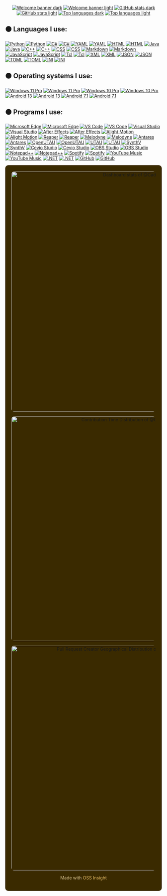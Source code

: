 
<div align="center">

<!-- dandelion = #fcba03 -->

[![Welcome banner dark](https://capsule-render.vercel.app/api?type=waving&height=250&color=fcba03&text=Welcome%20to%20my%20profile!&fontColor=000000&fontSize=60&animation=fadeIn&fontAlignY=41&reversal=true#gh-dark-mode-only)](https://github.com/Cadlaxa#gh-dark-mode-only)
[![Welcome banner light](https://capsule-render.vercel.app/api?type=waving&height=250&color=fcba03&text=Welcome%20to%20my%20profile!&fontColor=ffffff&fontSize=60&animation=fadeIn&fontAlignY=41&reversal=true#gh-light-mode-only)](https://github.com/Cadlaxa#gh-light-mode-only)
[![GitHub stats dark](https://github-readme-stats.vercel.app/api?username=Cadlaxa&show_icons=true&theme=merko&show=discussions_answered&border_radius=0&disable_animations=true&rank_icon=github&width=2000&hide_border=true&bg_color=3a2a00&title_color=fcba03&text_color=ffe08a&icon_color=d99a00#gh-dark-mode-only)](https://github.com/Cadlaxa#gh-dark-mode-only)
[![GitHub stats light](https://github-readme-stats.vercel.app/api?username=Cadlaxa&show_icons=true&theme=merko&show=discussions_answered&border_radius=0&disable_animations=true&rank_icon=github&width=2000&hide_border=true&bg_color=feeab3&title_color=fcba03&text_color=8a5f00&icon_color=d99a00#gh-light-mode-only)](https://github.com/Cadlaxa#gh-light-mode-only)
[![Top languages dark](https://github-readme-stats.vercel.app/api/top-langs/?username=Cadlaxa&show_icons=true&theme=merko&show=reviews,discussions_answered&border_radius=0&disable_animations=true&rank_icon=github&hide_border=true&bg_color=3a2a00&title_color=fcba03&text_color=ffe08a&icon_color=d99a00&layout=compact#gh-dark-mode-only)](https://github.com/Cadlaxa#gh-dark-mode-only)
[![Top languages light](https://github-readme-stats.vercel.app/api/top-langs/?username=Cadlaxa&show_icons=true&theme=merko&show=reviews,discussions_answered&border_radius=0&disable_animations=true&rank_icon=github&hide_border=true&bg_color=feeab3&title_color=fcba03&text_color=8a5f00&icon_color=d99a00&layout=compact#gh-light-mode-only)](https://github.com/Cadlaxa#gh-light-mode-only)
</div>

## 🟠 Languages I use:
[![Python](https://img.shields.io/badge/Python-3a2a00?style=for-the-badge&logo=python&logoColor=white#gh-dark-mode-only)](https://github.com/Cadlaxa#gh-dark-mode-only)
[![Python](https://img.shields.io/badge/Python-feeab3?style=for-the-badge&logo=python&logoColor=black#gh-light-mode-only)](https://github.com/Cadlaxa#gh-light-mode-only)
[![C#](https://img.shields.io/badge/C%23-3a2a00?style=for-the-badge&logo=csharp&logoColor=white#gh-dark-mode-only)](https://github.com/Cadlaxa#gh-dark-mode-only)
[![C#](https://img.shields.io/badge/C%23-feeab3?style=for-the-badge&logo=csharp&logoColor=black#gh-light-mode-only)](https://github.com/Cadlaxa#gh-light-mode-only)
[![YAML](https://img.shields.io/badge/YAML-3a2a00?style=for-the-badge&logo=yaml&logoColor=white#gh-dark-mode-only)](https://github.com/Cadlaxa#gh-dark-mode-only)
[![YAML](https://img.shields.io/badge/YAML-feeab3?style=for-the-badge&logo=yaml&logoColor=black#gh-light-mode-only)](https://github.com/Cadlaxa#gh-light-mode-only)
[![HTML](https://img.shields.io/badge/HTML-3a2a00?style=for-the-badge&logo=html5&logoColor=white#gh-dark-mode-only)](https://github.com/Cadlaxa#gh-dark-mode-only)
[![HTML](https://img.shields.io/badge/HTML-feeab3?style=for-the-badge&logo=html5&logoColor=black#gh-light-mode-only)](https://github.com/Cadlaxa#gh-light-mode-only)
[![Java](https://img.shields.io/badge/Java-3a2a00?style=for-the-badge&logo=openjdk&logoColor=white#gh-dark-mode-only)](https://github.com/Cadlaxa#gh-dark-mode-only)
[![Java](https://img.shields.io/badge/Java-feeab3?style=for-the-badge&logo=openjdk&logoColor=black#gh-light-mode-only)](https://github.com/Cadlaxa#gh-light-mode-only)
[![C++](https://img.shields.io/badge/C++-3a2a00?style=for-the-badge&logo=cplusplus&logoColor=white#gh-dark-mode-only)](https://github.com/Cadlaxa#gh-dark-mode-only)
[![C++](https://img.shields.io/badge/C++-feeab3?style=for-the-badge&logo=cplusplus&logoColor=black#gh-light-mode-only)](https://github.com/Cadlaxa#gh-light-mode-only)
[![CSS](https://img.shields.io/badge/CSS-3a2a00?style=for-the-badge&logo=css3&logoColor=white#gh-dark-mode-only)](https://github.com/Cadlaxa#gh-dark-mode-only)
[![CSS](https://img.shields.io/badge/CSS-feeab3?style=for-the-badge&logo=css3&logoColor=black#gh-light-mode-only)](https://github.com/Cadlaxa#gh-light-mode-only)
[![Markdown](https://img.shields.io/badge/Markdown-3a2a00?style=for-the-badge&logo=markdown&logoColor=white#gh-dark-mode-only)](https://github.com/Cadlaxa#gh-dark-mode-only)
[![Markdown](https://img.shields.io/badge/Markdown-feeab3?style=for-the-badge&logo=markdown&logoColor=black#gh-light-mode-only)](https://github.com/Cadlaxa#gh-light-mode-only)
[![JavaScript](https://img.shields.io/badge/JavaScript-3a2a00?style=for-the-badge&logo=javascript&logoColor=white#gh-dark-mode-only)](https://github.com/Cadlaxa#gh-dark-mode-only)
[![JavaScript](https://img.shields.io/badge/JavaScript-feeab3?style=for-the-badge&logo=javascript&logoColor=black#gh-light-mode-only)](https://github.com/Cadlaxa#gh-light-mode-only)
[![Tcl](https://img.shields.io/badge/Tcl-3a2a00?style=for-the-badge&logo=tcl&logoColor=white#gh-dark-mode-only)](https://github.com/Cadlaxa#gh-dark-mode-only)
[![Tcl](https://img.shields.io/badge/Tcl-feeab3?style=for-the-badge&logo=tcl&logoColor=black#gh-light-mode-only)](https://github.com/Cadlaxa#gh-light-mode-only)
[![XML](https://img.shields.io/badge/XML-3a2a00?style=for-the-badge&logo=xml&logoColor=white#gh-dark-mode-only)](https://github.com/Cadlaxa#gh-dark-mode-only)
[![XML](https://img.shields.io/badge/XML-feeab3?style=for-the-badge&logo=xml&logoColor=black#gh-light-mode-only)](https://github.com/Cadlaxa#gh-light-mode-only)
[![JSON](https://img.shields.io/badge/JSON-3a2a00?style=for-the-badge&logo=json&logoColor=white#gh-dark-mode-only)](https://github.com/Cadlaxa#gh-dark-mode-only)
[![JSON](https://img.shields.io/badge/JSON-feeab3?style=for-the-badge&logo=json&logoColor=black#gh-light-mode-only)](https://github.com/Cadlaxa#gh-light-mode-only)
[![TOML](https://img.shields.io/badge/TOML-3a2a00?style=for-the-badge&logo=toml&logoColor=white#gh-dark-mode-only)](https://github.com/Cadlaxa#gh-dark-mode-only)
[![TOML](https://img.shields.io/badge/TOML-feeab3?style=for-the-badge&logo=toml&logoColor=black#gh-light-mode-only)](https://github.com/Cadlaxa#gh-light-mode-only)
[![INI](https://img.shields.io/badge/INI-3a2a00?style=for-the-badge&logo=ini&logoColor=white#gh-dark-mode-only)](https://github.com/Cadlaxa#gh-dark-mode-only)
[![INI](https://img.shields.io/badge/INI-feeab3?style=for-the-badge&logo=ini&logoColor=black#gh-light-mode-only)](https://github.com/Cadlaxa#gh-light-mode-only)

## 🟠 Operating systems I use:
[![Windows 11 Pro](https://img.shields.io/badge/Windows%2011%20Pro-3a2a00?&style=for-the-badge&logo=windows11&logoColor=white#gh-dark-mode-only)](https://github.com/Cadlaxa#gh-dark-mode-only)
[![Windows 11 Pro](https://img.shields.io/badge/Windows%2011%20Pro-feeab3?&style=for-the-badge&logo=windows11&logoColor=black#gh-light-mode-only)](https://github.com/Cadlaxa#gh-light-mode-only)
[![Windows 10 Pro](https://img.shields.io/badge/Windows%2010%20Pro-3a2a00?&style=for-the-badge&logo=windows&logoColor=white#gh-dark-mode-only)](https://github.com/Cadlaxa#gh-dark-mode-only)
[![Windows 10 Pro](https://img.shields.io/badge/Windows%2010%20Pro-feeab3?&style=for-the-badge&logo=windows&logoColor=black#gh-light-mode-only)](https://github.com/Cadlaxa#gh-light-mode-only)
[![Android 13](https://img.shields.io/badge/Android%2013-3a2a00?&style=for-the-badge&logo=android&logoColor=white#gh-dark-mode-only)](https://github.com/Cadlaxa#gh-dark-mode-only)
[![Android 13](https://img.shields.io/badge/Android%2013-feeab3?&style=for-the-badge&logo=android&logoColor=black#gh-light-mode-only)](https://github.com/Cadlaxa#gh-light-mode-only)
[![Android 7.1](https://img.shields.io/badge/Android%207.1-3a2a00?&style=for-the-badge&logo=android&logoColor=white#gh-dark-mode-only)](https://github.com/Cadlaxa#gh-dark-mode-only)
[![Android 7.1](https://img.shields.io/badge/Android%207.1-feeab3?&style=for-the-badge&logo=android&logoColor=black#gh-light-mode-only)](https://github.com/Cadlaxa#gh-light-mode-only)

## 🟠 Programs I use:
[![Microsoft Edge](https://img.shields.io/badge/(Main%20Browser)-3a2a00?style=for-the-badge&logo=microsoft-edge&logoColor=white&label=Edge&labelColor=3a2a00#gh-dark-mode-only)](https://github.com/Cadlaxa#gh-dark-mode-only)
[![Microsoft Edge](https://img.shields.io/badge/(Main%20Browser)-feeab3?style=for-the-badge&logo=microsoft-edge&logoColor=black&label=Edge&labelColor=feeab3#gh-light-mode-only)](https://github.com/Cadlaxa#gh-light-mode-only)
[![VS Code](https://img.shields.io/badge/VS%20Code%20(Secondary%20IDE)-3a2a00?style=for-the-badge&logo=visualstudiocode&logoColor=white#gh-dark-mode-only)](https://github.com/Cadlaxa#gh-dark-mode-only)
[![VS Code](https://img.shields.io/badge/VS%20Code%20(Secondary%20IDE)-feeab3?style=for-the-badge&logo=visualstudiocode&logoColor=black#gh-light-mode-only)](https://github.com/Cadlaxa#gh-light-mode-only)
[![Visual Studio](https://img.shields.io/badge/Visual%20Studio%20(Main%20IDE)-3a2a00?style=for-the-badge&logo=visualstudio&logoColor=white#gh-dark-mode-only)](https://github.com/Cadlaxa#gh-dark-mode-only)
[![Visual Studio](https://img.shields.io/badge/Visual%20Studio%20(Main%20IDE)-feeab3?style=for-the-badge&logo=visualstudio&logoColor=black#gh-light-mode-only)](https://github.com/Cadlaxa#gh-light-mode-only)
[![After Effects](https://img.shields.io/badge/After%20Effects-3a2a00?style=for-the-badge&logo=adobeaftereffects&logoColor=white#gh-dark-mode-only)](https://github.com/Cadlaxa#gh-dark-mode-only)
[![After Effects](https://img.shields.io/badge/After%20Effects-feeab3?style=for-the-badge&logo=adobeaftereffects&logoColor=black#gh-light-mode-only)](https://github.com/Cadlaxa#gh-light-mode-only)
[![Alight Motion](https://img.shields.io/badge/Alight%20Motion-3a2a00?style=for-the-badge&logo=alightmotion&logoColor=white#gh-dark-mode-only)](https://github.com/Cadlaxa#gh-dark-mode-only)
[![Alight Motion](https://img.shields.io/badge/Alight%20Motion-feeab3?style=for-the-badge&logo=alightmotion&logoColor=black#gh-light-mode-only)](https://github.com/Cadlaxa#gh-light-mode-only)
[![Reaper](https://img.shields.io/badge/Reaper%20(Main%20DAW)-3a2a00?style=for-the-badge&logo=reaper&logoColor=white#gh-dark-mode-only)](https://github.com/Cadlaxa#gh-dark-mode-only)
[![Reaper](https://img.shields.io/badge/Reaper%20(Main%20DAW)-feeab3?style=for-the-badge&logo=reaper&logoColor=black#gh-light-mode-only)](https://github.com/Cadlaxa#gh-light-mode-only)
[![Melodyne](https://img.shields.io/badge/Melodyne-3a2a00?style=for-the-badge&logo=melodyne&logoColor=white#gh-dark-mode-only)](https://github.com/Cadlaxa#gh-dark-mode-only)
[![Melodyne](https://img.shields.io/badge/Melodyne-feeab3?style=for-the-badge&logo=melodyne&logoColor=black#gh-light-mode-only)](https://github.com/Cadlaxa#gh-light-mode-only)
[![Antares](https://img.shields.io/badge/Antares-3a2a00?style=for-the-badge&logo=antares&logoColor=white#gh-dark-mode-only)](https://github.com/Cadlaxa#gh-dark-mode-only)
[![Antares](https://img.shields.io/badge/Antares-feeab3?style=for-the-badge&logo=antares&logoColor=black#gh-light-mode-only)](https://github.com/Cadlaxa#gh-light-mode-only)
[![OpenUTAU](https://img.shields.io/badge/OpenUTAU%20(Main%20Project)-3a2a00?style=for-the-badge&logo=openutau&logoColor=white#gh-dark-mode-only)](https://github.com/Cadlaxa#gh-dark-mode-only)
[![OpenUTAU](https://img.shields.io/badge/OpenUTAU%20(Main%20Project)-feeab3?style=for-the-badge&logo=openutau&logoColor=black#gh-light-mode-only)](https://github.com/Cadlaxa#gh-light-mode-only)
[![UTAU](https://img.shields.io/badge/UTAU-3a2a00?style=for-the-badge&logo=utau&logoColor=white#gh-dark-mode-only)](https://github.com/Cadlaxa#gh-dark-mode-only)
[![UTAU](https://img.shields.io/badge/UTAU-feeab3?style=for-the-badge&logo=utau&logoColor=black#gh-light-mode-only)](https://github.com/Cadlaxa#gh-light-mode-only)
[![SynthV](https://img.shields.io/badge/SynthV-3a2a00?style=for-the-badge&logo=synthv&logoColor=white#gh-dark-mode-only)](https://github.com/Cadlaxa#gh-dark-mode-only)
[![SynthV](https://img.shields.io/badge/SynthV-feeab3?style=for-the-badge&logo=synthv&logoColor=black#gh-light-mode-only)](https://github.com/Cadlaxa#gh-light-mode-only)
[![Cevio Studio](https://img.shields.io/badge/Cevio%20Studio-3a2a00?style=for-the-badge&logo=cevio&logoColor=white#gh-dark-mode-only)](https://github.com/Cadlaxa#gh-dark-mode-only)
[![Cevio Studio](https://img.shields.io/badge/Cevio%20Studio-feeab3?style=for-the-badge&logo=cevio&logoColor=black#gh-light-mode-only)](https://github.com/Cadlaxa#gh-light-mode-only)
[![OBS Studio](https://img.shields.io/badge/OBS%20Studio-3a2a00?style=for-the-badge&logo=obsstudio&logoColor=white#gh-dark-mode-only)](https://github.com/Cadlaxa#gh-dark-mode-only)
[![OBS Studio](https://img.shields.io/badge/OBS%20Studio-feeab3?style=for-the-badge&logo=obsstudio&logoColor=black#gh-light-mode-only)](https://github.com/Cadlaxa#gh-light-mode-only)
[![Notepad++](https://img.shields.io/badge/Notepad++-3a2a00?style=for-the-badge&logo=notepadplusplus&logoColor=white#gh-dark-mode-only)](https://github.com/Cadlaxa#gh-dark-mode-only)
[![Notepad++](https://img.shields.io/badge/Notepad++-feeab3?style=for-the-badge&logo=notepadplusplus&logoColor=black#gh-light-mode-only)](https://github.com/Cadlaxa#gh-light-mode-only)
[![Spotify](https://img.shields.io/badge/Spotify-3a2a00?style=for-the-badge&logo=spotify&logoColor=white#gh-dark-mode-only)](https://github.com/Cadlaxa#gh-dark-mode-only)
[![Spotify](https://img.shields.io/badge/Spotify-feeab3?style=for-the-badge&logo=spotify&logoColor=black#gh-light-mode-only)](https://github.com/Cadlaxa#gh-light-mode-only)
[![YouTube Music](https://img.shields.io/badge/YouTube%20Music-3a2a00?style=for-the-badge&logo=youtubemusic&logoColor=white#gh-dark-mode-only)](https://github.com/Cadlaxa#gh-dark-mode-only)
[![YouTube Music](https://img.shields.io/badge/YouTube%20Music-feeab3?style=for-the-badge&logo=youtubemusic&logoColor=black#gh-light-mode-only)](https://github.com/Cadlaxa#gh-light-mode-only)
[![.NET](https://img.shields.io/badge/.NET-3a2a00?style=for-the-badge&logo=dotnet&logoColor=white#gh-dark-mode-only)](https://github.com/Cadlaxa#gh-dark-mode-only)
[![.NET](https://img.shields.io/badge/.NET-feeab3?style=for-the-badge&logo=dotnet&logoColor=black#gh-light-mode-only)](https://github.com/Cadlaxa#gh-light-mode-only)
[![GitHub](https://img.shields.io/badge/GitHub-3a2a00?style=for-the-badge&logo=github&logoColor=white#gh-dark-mode-only)](https://github.com/Cadlaxa#gh-dark-mode-only)
[![GitHub](https://img.shields.io/badge/GitHub-feeab3?style=for-the-badge&logo=github&logoColor=black#gh-light-mode-only)](https://github.com/Cadlaxa#gh-light-mode-only)

<div align="center" style="
  background-color: #3a2a00 !important; 
  padding: 20px; 
  border-radius: 10px;
">
  <a href="https://next.ossinsight.io/widgets/official/compose-user-dashboard-stats?user_id=92255161" target="_blank" style="display: block; margin-bottom: 15px;">
    <picture>
      <source media="(prefers-color-scheme: dark)" srcset="https://next.ossinsight.io/widgets/official/compose-user-dashboard-stats/thumbnail.png?user_id=92255161&image_size=auto&color_scheme=dark" width="771" height="auto">
      <source media="(prefers-color-scheme: light)" srcset="https://next.ossinsight.io/widgets/official/compose-user-dashboard-stats/thumbnail.png?user_id=92255161&image_size=auto&color_scheme=light" width="771" height="auto">
      <img alt="Dashboard stats of @Cadlaxa" src="https://next.ossinsight.io/widgets/official/compose-user-dashboard-stats/thumbnail.png?user_id=92255161&image_size=auto&color_scheme=light" width="771" height="auto" style="border-radius: 8px;">
    </picture>
  </a>

  <a href="https://next.ossinsight.io/widgets/official/analyze-user-contribution-time-distribution?user_id=92255161&period=all_times" target="_blank" style="display: block; margin-bottom: 15px;">
    <picture>
      <source media="(prefers-color-scheme: dark)" srcset="https://next.ossinsight.io/widgets/official/analyze-user-contribution-time-distribution/thumbnail.png?user_id=92255161&period=all_times&image_size=auto&color_scheme=dark" width="721" height="auto">
      <source media="(prefers-color-scheme: light)" srcset="https://next.ossinsight.io/widgets/official/analyze-user-contribution-time-distribution/thumbnail.png?user_id=92255161&period=all_times&image_size=auto&color_scheme=light" width="721" height="auto">
      <img alt="Contribution Time Distribution of @Cadlaxa" src="https://next.ossinsight.io/widgets/official/analyze-user-contribution-time-distribution/thumbnail.png?user_id=92255161&period=all_times&image_size=auto&color_scheme=light" width="721" height="auto" style="border-radius: 8px;">
    </picture>
  </a>

  <a href="https://next.ossinsight.io/widgets/official/analyze-repo-stars-map?activity=pull-request-creators&repo_id=27212980" target="_blank" style="display: block;">
    <picture>
      <source media="(prefers-color-scheme: dark)" srcset="https://next.ossinsight.io/widgets/official/analyze-repo-stars-map/thumbnail.png?activity=pull-request-creators&repo_id=27212980&image_size=auto&color_scheme=dark" width="721" height="auto">
      <source media="(prefers-color-scheme: light)" srcset="https://next.ossinsight.io/widgets/official/analyze-repo-stars-map/thumbnail.png?activity=pull-request-creators&repo_id=27212980&image_size=auto&color_scheme=light" width="721" height="auto">
      <img alt="Pull Request Creator Geographical Distribution of stakira/OpenUtau" src="https://next.ossinsight.io/widgets/official/analyze-repo-stars-map/thumbnail.png?activity=pull-request-creators&repo_id=27212980&image_size=auto&color_scheme=light" width="721" height="auto" style="border-radius: 8px;">
    </picture>
  </a>

  <p style="color: #d8c28c; font-size: 14px; margin-top: 15px;">
    Made with <a href="https://ossinsight.io/" style="color: #e5bb62; text-decoration: none;">OSS Insight</a>
  </p>
</div>
